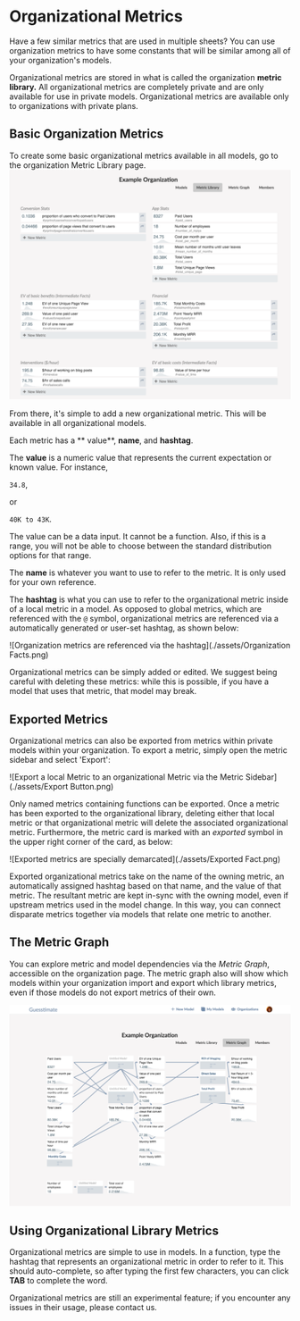 # Organizational Metrics

Have a few similar metrics that are used in multiple sheets?  You can use organization metrics to have some constants that will be
similar among all of your organization's models.

Organizational metrics are stored in what is called the organization **metric library.**
All organizational metrics are completely private and are only available for use in private models. Organizational metrics are available only to organizations with private plans.

## Basic Organization Metrics
To create some basic organizational metrics available in all models, go to the organization Metric Library page.
![The metric library is organized into categories](./assets/metric_library_categories.png)

From there, it's simple to add a new organizational metric. This will be available in all organizational models.

Each metric has a ** value**, **name**, and **hashtag**.

The **value** is a numeric value that represents the current expectation or known value.  For instance,

``34.8``,

or

``40K to 43K``.

The value can be a data input. It cannot be a function. Also, if this is a range, you will not be able to choose between
the standard distribution options for that range.

The **name** is whatever you want to use to refer to the metric. It is only used for your own reference.

The **hashtag** is what you can use to refer to the organizational metric inside of a local metric in a model. As opposed to global metrics,
which are referenced with the `@` symbol, organizational metrics are referenced via a automatically generated or user-set
hashtag, as shown below:

![Organization metrics are referenced via the hashtag](./assets/Organization Facts.png)

Organizational metrics can be simply added or edited. We suggest being careful with
deleting these metrics: while this is possible, if you have a model that uses that metric, that model may break.

## Exported Metrics

Organizational metrics can also be exported from metrics within private models within your organization. To export a metric,
simply open the metric sidebar and select 'Export':

![Export a local Metric to an organizational Metric via the Metric Sidebar](./assets/Export Button.png)

Only named metrics containing functions can be exported. Once a metric has been exported to the organizational library, deleting either that
local metric or that organizational metric will delete the associated organizational metric. Furthermore, the metric card is marked with an _exported_ symbol in
the upper right corner of the card, as below:

![Exported metrics are specially demarcated](./assets/Exported Fact.png)

Exported organizational metrics take on the name of the owning metric, an automatically assigned hashtag based on that name, and the
value of that metric.  The resultant metric are kept in-sync with the owning model, even if upstream metrics used in the
model change. In this way, you can connect disparate metrics together via models that relate one metric to another.


## The Metric Graph

You can explore metric and model dependencies via the _Metric Graph_, accessible on the organization page. The metric graph also will show
which models within your organization import and export which library metrics, even if those models do not export metrics of their own.

![The metric graph displays the dependency network of your organization's facts.](./assets/metric_graph.png)

## Using Organizational Library Metrics

Organizational metrics are simple to use in models.  In a function, type the hashtag that represents an organizational metric in order to refer to it.
This should auto-complete, so after typing the first few characters, you can click **TAB** to complete the word.

Organizational metrics are still an experimental feature; if you encounter any issues in their usage, please contact us.
